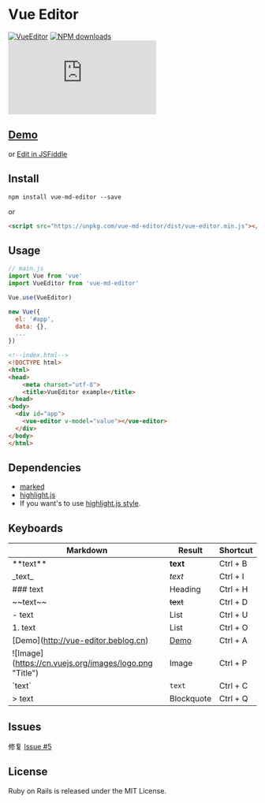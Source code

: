 # Vue Editor

[![VueEditor](https://img.shields.io/npm/v/vue-md-editor.svg)](https://www.npmjs.org/package/vue-md-editor) [![NPM downloads](http://img.shields.io/npm/dm/vue-md-editor.svg)](https://npmjs.org/package/vue-md-editor) [![JS gzip size](http://img.badgesize.io/https://unpkg.com/vue-md-editor/dist/vue-editor.min.js?compression=gzip&label=gzip%20size:%20JS)](https://unpkg.com/vue-md-editor/dist/vue-editor.min.js)

## [Demo](http://vue-editor.beblog.cn/)
or [Edit in JSFiddle](https://jsfiddle.net/mb5kxrfb/6/)

## Install

```shell
npm install vue-md-editor --save
```
or
```html
<script src="https://unpkg.com/vue-md-editor/dist/vue-editor.min.js"></script>
```

## Usage

```js
// main.js
import Vue from 'vue'
import VueEditor from 'vue-md-editor'

Vue.use(VueEditor)

new Vue({
  el: '#app',
  data: {},
  ...
})
```
```html
<!--index.html-->
<!DOCTYPE html>
<html>
<head>
    <meta charset="utf-8">
    <title>VueEditor example</title>
</head>
<body>
  <div id="app">
    <vue-editor v-model="value"></vue-editor>
  </div>
</body>
</html>
```

## Dependencies
- [marked](https://github.com/chjj/marked)
- [highlight.js](https://github.com/isagalaev/highlight.js)
- If you want's to use [highlight.js style](https://cdnjs.com/libraries/highlight.js/).

## Keyboards
Markdown | Result | Shortcut
---|---|---
\*\*text\*\* | **text** | Ctrl + B
\_text_ | _text_ | Ctrl + I
\### text | Heading | Ctrl + H
\~\~text\~\~ | ~~text~~ | Ctrl + D
\- text | List | Ctrl + U
<span>1. text</span> | List| Ctrl + O
\[Demo](http://vue-editor.beblog.cn) | [Demo](http://vue-editor.beblog.cn) | Ctrl + A
\!\[Image](https://cn.vuejs.org/images/logo.png "Title") | Image | Ctrl + P
\`text` | `text` | Ctrl + C
\> text | Blockquote | Ctrl + Q

## Issues
修复 [Issue #5](https://github.com/anguer/vue-editor/issues/5)


## License
Ruby on Rails is released under the MIT License.

